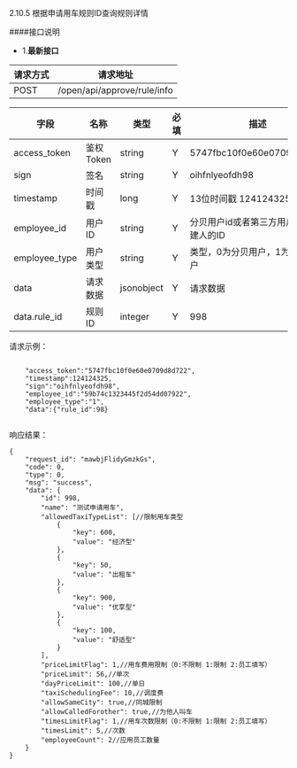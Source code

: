 2.10.5 根据申请用车规则ID查询规则详情

####接口说明
- 1.**最新接口**


| 请求方式 | 请求地址 |
| --- | --- |
| POST |/open/api/approve/rule/info |

| 字段 | 名称 | 类型 | 必填 | 描述 |
| --- | --- | --- | --- | --- |
| access\_token | 鉴权Token | string | Y | 5747fbc10f0e60e0709d8d722 |
| sign | 签名 | string | Y | oihfnlyeofdh98 |
| timestamp | 时间戳 | long | Y | 13位时间戳  1241243250000 |
| employee\_id | 用户ID | string | Y | 分贝用户id或者第三方用户id,为创建人的ID|
| employee\_type | 用户类型 | string | Y |  类型，0为分贝用户，1为第三方用户 |
| data |  请求数据 | jsonobject | Y |请求数据
| data.rule_id |  规则ID | integer | Y |998



请求示例：

```

    "access_token":"5747fbc10f0e60e0709d8d722",
    "timestamp":124124325,
    "sign":"oihfnlyeofdh98",
    "employee_id":"59b74c1323445f2d54dd07922",
    "employee_type":"1",
    "data":{"rule_id":98}


```

响应结果：

```
{
    "request_id": "mawbjFlidyGmzkGs",
    "code": 0,
    "type": 0,
    "msg": "success",
    "data": {
        "id": 998,
        "name": "测试申请用车",
        "allowedTaxiTypeList": [//限制用车类型
            {
                "key": 600,
                "value": "经济型"
            },
            {
                "key": 50,
                "value": "出租车"
            },
            {
                "key": 900,
                "value": "优享型"
            },
            {
                "key": 100,
                "value": "舒适型"
            }
        ],
        "priceLimitFlag": 1,//用车费用限制（0:不限制 1:限制 2:员工填写）
        "priceLimit": 56,//单次
        "dayPriceLimit": 100,//单日
        "taxiSchedulingFee": 10,//调度费
        "allowSameCity": true,//同城限制
        "allowCalledForother": true,//为他人叫车
        "timesLimitFlag": 1,//用车次数限制（0:不限制 1:限制 2:员工填写）
        "timesLimit": 5,//次数
        "employeeCount": 2//应用员工数量
    }
}

```



